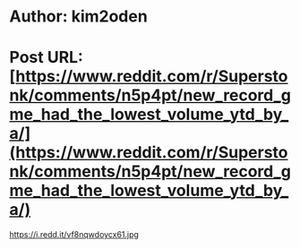 # Author: kim2oden
# Post URL: [https://www.reddit.com/r/Superstonk/comments/n5p4pt/new_record_gme_had_the_lowest_volume_ytd_by_a/](https://www.reddit.com/r/Superstonk/comments/n5p4pt/new_record_gme_had_the_lowest_volume_ytd_by_a/)


https://i.redd.it/vf8nqwdoycx61.jpg